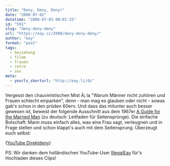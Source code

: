 ```yaml
---
title: "Deny, Deny, Deny!"
date: "2008-07-02"
datetime: "2008-07-03 00:01:35"
id: "591"
slug: "deny-deny-deny"
url: "https://eay.cc/2008/deny-deny-deny/"
author: "eay"
format: "post"
tags:
  - beziehung
  - filme
  - frauen
  - retro
  - sex
meta:
  - yourls_shorturl: "http://eay.li/dz"
---
```


Vergesst den chauvinistischen Mist Ã¡ la "Warum Männer nicht zuhören und Frauen schlecht einparken", denn - man mag es glauben oder nicht - sowas gab's schon in den prüden 60ern. Und dass das mitunter auch besser gewesen ist, beweist der folgende Ausschnitt aus dem 1967er [A Guide for the Married Man](http://www.imdb.com/title/tt0061736/) (zu deutsch: Leitfaden für Seitensprünge). Die einfache Botschaft: Mann muss einfach alles, was eine Frau sagt, verleugnen und in Frage stellen und schon klappt's auch mit dem Seitensprung. Überzeugt euch selbst:

 ([YouTube Direktdeny](http://youtube.com/watch?v=nWLd2zo-EVE))

PS: Wir danken dem holländischen YouTube-User [IllegalEay](http://youtube.com/user/IllEay) für's Hochladen dieses Clips!
